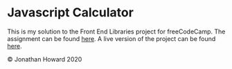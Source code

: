 # Javascript Calculator

This is my solution to the Front End Libraries project for freeCodeCamp. The assignment can be found [here](https://www.freecodecamp.org/learn/front-end-libraries/front-end-libraries-projects/build-a-javascript-calculator). A live version of the project can be found [here](https://jonathanhhoward.github.io/javascript-calculator).

&copy; Jonathan Howard 2020
